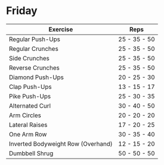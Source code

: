 # Friday

| Exercise                              | Reps         |
|---------------------------------------|--------------|
| Regular Push-Ups                      | 25 - 35 - 50 |
| Regular Crunches                      | 25 - 35 - 50 |
| Side Crunches                         | 25 - 35 - 50 |
| Reverse Crunches                      | 25 - 35 - 50 |
| Diamond Push-Ups                      | 20 - 25 - 30 |
| Clap Push-Ups                         | 13 - 15 - 17 |
| Pike Push-Ups                         | 25 - 30 - 35 |
| Alternated Curl                       | 30 - 40 - 50 |
| Arm Circles                           | 20 - 20 - 20 |
| Lateral Raises                        | 17 - 20 - 25 |
| One Arm Row                           | 30 - 35 - 40 |
| Inverted Bodyweight Row (Overhand)    | 12 - 15 - 20 |
| Dumbbell Shrug                        | 50 - 50 - 50 |
